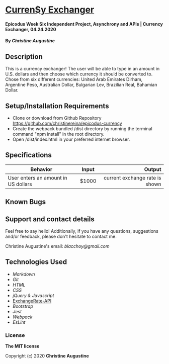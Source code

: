 # [Curren$y Exchanger](https://github.com/christinereina/epicodus-currency)

#### Epicodus Week Six Independent Project, Asynchrony and APIs | Currency Exchanger, 04.24.2020

#### By _**Christine Augustine**_

## Description

This is a currency exchanger! The user will be able to type in an amount in U.S. dollars and then choose which currency it should be converted to. Chose from six different currencies: United Arab Emirates Dirham, Argentine Peso, Australian Dollar,  Bulgarian Lev, Brazilian Real, Bahamian Dollar. 

## Setup/Installation Requirements

* Clone or download from Github Repository 
https://github.com/christinereina/epicodus-currency
* Create the webpack bundled /dist directory by running the terminal command "npm install" in the root directory.
* Open /dist/index.html in your preferred internet browser.

## Specifications

| Behavior       | Input         | Output  |
| ------------- |:-------------:| -----:|
| User enters an amount in US dollars | $1000 | current exchange rate is shown |

## Known Bugs


## Support and contact details

Feel free to say hello! Additionally, if you have any questions, suggestions and/or feedback, please don't hesitate to contact me.

Christine Augustine's email:
_blacchoy@gmail.com_

## Technologies Used

* _Markdown_
* _Git_
* _HTML_
* _CSS_
* _jQuery & Javascript_
* [ExchangeRate-API](https://www.exchangerate-api.com/)
* _Bootstrap_  
* _Jest_
* _Webpack_
* _EsLint_


### License

**The MIT license**

Copyright (c) 2020 **Christine Augustine**
